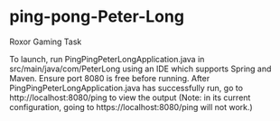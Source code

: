 # ping-pong-Peter-Long
Roxor Gaming Task

To launch, run PingPingPeterLongApplication.java in src/main/java/com/PeterLong using an IDE which supports Spring and Maven. Ensure port 8080 is free before running. 
After PingPingPeterLongApplication.java has successfully run, go to http://localhost:8080/ping to view the output (Note: in its current configuration, going to https://localhost:8080/ping
will not work.)

